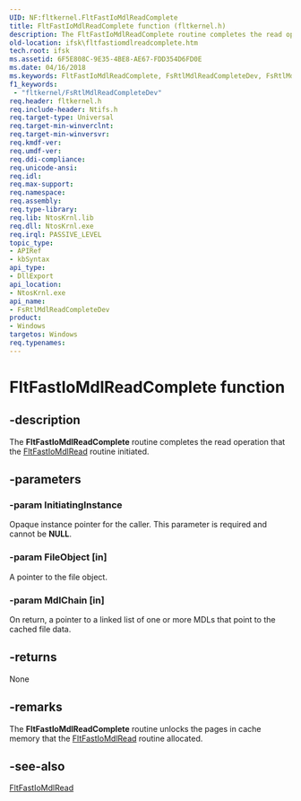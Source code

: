 ```yaml
---
UID: NF:fltkernel.FltFastIoMdlReadComplete
title: FltFastIoMdlReadComplete function (fltkernel.h)
description: The FltFastIoMdlReadComplete routine completes the read operation that the FltFastIoMdlRead routine initiated.
old-location: ifsk\fltfastiomdlreadcomplete.htm
tech.root: ifsk
ms.assetid: 6F5E808C-9E35-4BE8-AE67-FDD354D6FD0E
ms.date: 04/16/2018
ms.keywords: FltFastIoMdlReadComplete, FsRtlMdlReadCompleteDev, FsRtlMdlReadCompleteDev routine [Installable File System Drivers], fltkernel/FsRtlMdlReadCompleteDev, ifsk.fltfastiomdlreadcomplete
f1_keywords:
 - "fltkernel/FsRtlMdlReadCompleteDev"
req.header: fltkernel.h
req.include-header: Ntifs.h
req.target-type: Universal
req.target-min-winverclnt: 
req.target-min-winversvr: 
req.kmdf-ver: 
req.umdf-ver: 
req.ddi-compliance: 
req.unicode-ansi: 
req.idl: 
req.max-support: 
req.namespace: 
req.assembly: 
req.type-library: 
req.lib: NtosKrnl.lib
req.dll: NtosKrnl.exe
req.irql: PASSIVE_LEVEL
topic_type:
- APIRef
- kbSyntax
api_type:
- DllExport
api_location:
- NtosKrnl.exe
api_name:
- FsRtlMdlReadCompleteDev
product:
- Windows
targetos: Windows
req.typenames: 
---
```


# FltFastIoMdlReadComplete function


## -description


The <b>FltFastIoMdlReadComplete</b> routine completes the read operation that the <a href="https://docs.microsoft.com/windows-hardware/drivers/ddi/fltkernel/nf-fltkernel-fltfastiomdlread">FltFastIoMdlRead</a> routine initiated.


## -parameters




### -param InitiatingInstance

Opaque instance pointer for the caller. This parameter is required and cannot be <b>NULL</b>. 


### -param FileObject [in]

A pointer to the file object.


### -param MdlChain [in]

On return, a pointer to a linked list of one or more MDLs that point to the cached file data.


## -returns



None




## -remarks



The <b>FltFastIoMdlReadComplete</b> routine unlocks the pages in cache memory that the <a href="https://docs.microsoft.com/windows-hardware/drivers/ddi/fltkernel/nf-fltkernel-fltfastiomdlread">FltFastIoMdlRead</a> routine allocated.




## -see-also




<a href="https://docs.microsoft.com/windows-hardware/drivers/ddi/fltkernel/nf-fltkernel-fltfastiomdlread">FltFastIoMdlRead</a>
 

 

